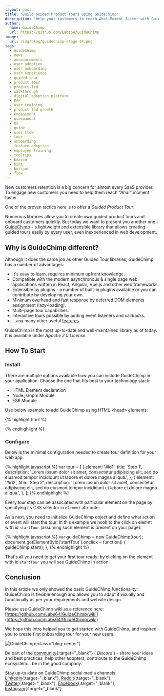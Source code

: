 ```yaml
---
layout: post
title: "Build Guided Product Tours Using GuideChimp"
description: "Help your customers to reach Aha!-Moment faster with GuideChimp"
author:
  name: GuideChimp
  url: https://github.com/Labs64/GuideChimp
image:
  url: /img/blog/guidechimp-stage-04.png
tags:
  - GuideChimp
  - news
  - announcements
  - user adoption
  - user onboarding
  - user experience
  - guided tour
  - product tour
  - product-led
  - walkthrough
  - digital adoption platform
  - DAP
  - user training
  - product led growth
  - engagement
  - usermanual
  - UX
  - guide
  - user flow
  - tour
  - onboarding
  - feature adoption
  - employee training
  - tooltips
  - beacon
  - hint
  - hotspot
  - flow
---
```


New customers retention is a big concern for almost every SaaS provider. To engage new customers you need to help them reach *"Aha!"* moment faster.

One of the proven tactics here is to offer a *Guided Product Tour*.

Numerous libraries allow you to create own guided product tours and onboard customers quickly. But today we want to present you another one - [GuideChimp](https://github.com/Labs64/GuideChimp#features) - a lightweight and extensible library that allows creating guided tours easily by every user, even inexperienced in web development.

## Why is GuideChimp different?

Although it does the same job as other Guided Tour libraries, GuideChimp has a number of advantages:
* It's easy to learn, requires minimum upfront knowledge.
* Compatible with the modern asynchronous & single page web applications written in React, Angular, Vue.js and other web frameworks.
* Extensible by plugins - a number of built-in plugins available or you can contribute by developing your own.
* Minimum overhead and fast response by deferred DOM elements assignment (lazy-loading).
* Multi-page tour capabilities.
* Interactive tours possible by adding event listeners and callbacks.
* ...any many other useful [features](https://github.com/Labs64/GuideChimp#features)

GuideChimp is the most up-to-date and well-maintained library as of today. It is available under *Apache 2.0 License*.

## How To Start

### Install

There are multiple options available how you can include GuideChimp in your application. Choose the one that fits best to your technology stack:
* HTML Element declaration
* Node.js/npm Module
* ES6 Module

Use below example to add GuideChimp using HTML &lt;head&gt; elements:

{% highlight html %}
<!-- GuideChimp -->
<script src="https://cdn.jsdelivr.net/npm/guidechimp@1/dist/guidechimp.min.js"></script>	 
<link rel="stylesheet" href="https://cdn.jsdelivr.net/npm/guidechimp@1/dist/guidechimp.min.css">
<!-- GuideChimp - GA plugin -->
<script src="https://cdn.jsdelivr.net/npm/guidechimp@1/dist/plugins/googleAnalytics.js"></script>     
{% endhighlight %}

### Configure

Below is the minimal configuration needed to create tour definition for your web app.

{% highlight javascript %}
var tour = [
  {
    element: '#id1',
    title: 'Step 1',
    description: 'Lorem ipsum dolor sit amet, consectetur adipiscing elit, sed do eiusmod tempor incididunt ut labore et dolore magna aliqua.',
  },
  {
    element: '#id2',
    title: 'Step 2',
    description: 'Lorem ipsum dolor sit amet, consectetur adipiscing elit, sed do eiusmod tempor incididunt ut labore et dolore magna aliqua.',
  },
];
{% endhighlight %}

Every tour step can be associated with particular element on the page by specifying its CSS selector in `element` attribute.

As a next, you need to initialize GuideChimp object and define what action or event will start the tour. In this example we hook to the click on elemnt with id `startTour` (assuming such element is present on your page):

{% highlight javascript %}
var guideChimp = new GuideChimp(tour);
document.getElementById('startTour').onclick = function() {
  guideChimp.start();
};
{% endhighlight %}

That's all you need to get your first tour ready: by clicking on the element with id `startTour` you will see GuideChimp in action.

## Conclusion

In this article we only showed the basic GuideChimp functionality.
GuideChimp is flexible enough and allows you to adapt it visually and functionally as per your requirements and website design.

Please use GuideChimp wiki as a reference here: [https://github.com/Labs64/GuideChimp/wiki](https://github.com/Labs64/GuideChimp/wiki)

We hope this intro helped you to get started with GuideChimp, and inspired you to create first onboarding tour for your new users.

![GuideChimp](https://raw.githubusercontent.com/Labs64/guidechimp/master/docs/img/guidechimp-logo-transparent.png "GuideChimp"){:class="blog-center"}

Be part of the [community](https://discord.gg/cgs9JeK){:target="_blank"} ( *Discord* ) - share your ideas and best practices, help other adopters, contribute to the GuideChimp ecosystem... be in the good company.

Stay up-to-date on GuideChimp social media channels: [LinkedIn](https://www.linkedin.com/showcase/guidechimp){:target="_blank"}, [Reddit](https://www.reddit.com/user/GuideChimp){:target="_blank"}, [Twitter](https://twitter.com/GuideChimpIO){:target="_blank"}, [Facebook](https://www.facebook.com/GuideChimp.IO){:target="_blank"}, [Instagram](https://www.instagram.com/guidechimp/){:target="_blank"}
